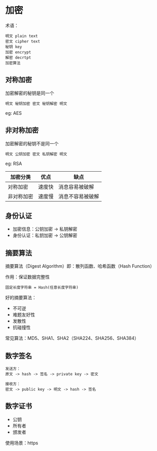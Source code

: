 
# 加密

术语：
```
明文 plain text
密文 cipher text
秘钥 key
加密 encrypt
解密 decrtpt
加密算法 
```

## 对称加密

加密解密的秘钥是同一个
```
明文 秘钥加密 密文 秘钥解密 明文
```

eg: AES

## 非对称加密

加密解密的秘钥不是同一个

```
明文 公钥加密 密文 私钥解密 明文
```

eg: RSA

|加密分类 | 优点 | 缺点
|- | - | -
|对称加密 | 速度快 | 消息容易被破解 
|非对称加密 | 速度慢 | 消息不容易被破解


## 身份认证

- 加密信息：公钥加密 -> 私钥解密
- 身份认证：私钥加密 -> 公钥解密

## 摘要算法

摘要算法（Digest Algorithm）即：散列函数、哈希函数（Hash Function）

作用：保证数据完整性

```
固定长度字符串 = Hash(任意长度字符串)
```

好的摘要算法：

- 不可逆
- 难题友好性
- 发散性
- 抗碰撞性

常见算法：MD5、SHA1、SHA2（SHA224、SHA256、SHA384）

## 数字签名

```
发送方：
原文 -> hash -> 签名 -> private key -> 密文

接收方：
密文 -> public key -> 明文 -> hash -> 签名
```

## 数字证书

- 公钥
- 所有者
- 颁发者

使用场景：https
